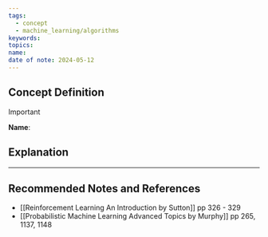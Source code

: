 ```yaml
---
tags:
  - concept
  - machine_learning/algorithms
keywords: 
topics: 
name: 
date of note: 2024-05-12
---
```


## Concept Definition

>[!important]
>**Name**: 



## Explanation





-----------
##  Recommended Notes and References


- [[Reinforcement Learning An Introduction by Sutton]] pp 326 - 329
- [[Probabilistic Machine Learning Advanced Topics by Murphy]] pp 265, 1137, 1148
